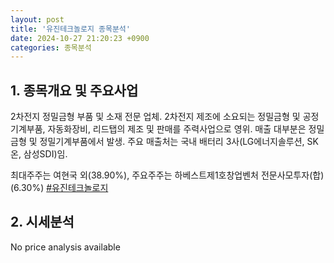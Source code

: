 ```yaml
---
layout: post
title: '유진테크놀로지 종목분석'
date: 2024-10-27 21:20:23 +0900
categories: 종목분석
---
```


## 1. 종목개요 및 주요사업

2차전지 정밀금형 부품 및 소재 전문 업체. 2차전지 제조에 소요되는 정밀금형 및 공정 기계부품, 자동화장비, 리드탭의 제조 및 판매를 주력사업으로 영위. 매출 대부분은 정밀금형 및 정밀기계부품에서 발생. 주요 매출처는 국내 배터리 3사(LG에너지솔루션, SK온, 삼성SDI)임.

최대주주는 여현국 외(38.90%), 주요주주는 하베스트제1호창업벤처 전문사모투자(합)(6.30%)
[#유진테크놀로지](#)

## 2. 시세분석

No price analysis available
